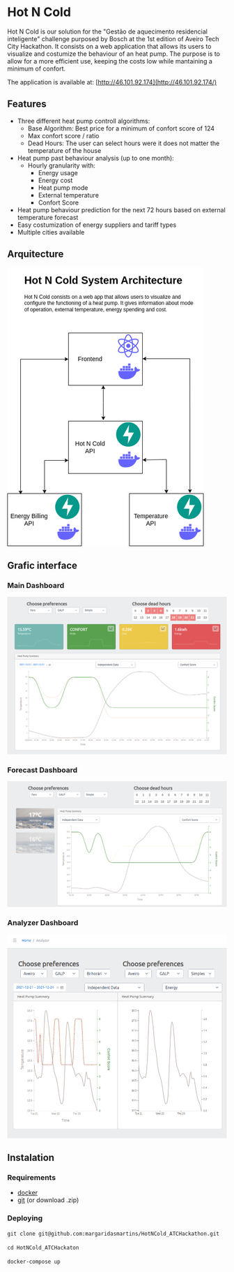 # Hot N Cold

Hot N Cold is our solution for the "Gestão de aquecimento residencial inteligente" challenge purposed by Bosch at the 1st edition of Aveiro Tech City Hackathon. It consists on a web application that allows its users to visualize and costumize the behaviour of an heat pump. The purpose is to allow for a more efficient use, keeping the costs low while mantaining a minimum of confort.

The application is available at: [http://46.101.92.174](http://46.101.92.174/)

## Features
- Three different heat pump controll algorithms:
  - Base Algorithm: Best price for a minimum of confort score of 124
  - Max confort score / ratio
  - Dead Hours: The user can select hours were it does not matter the temperature of the house
- Heat pump past behaviour analysis (up to one month):
  - Hourly granularity with:
    - Energy usage 
    - Energy cost
    - Heat pump mode
    - External temperature
    - Confort Score
- Heat pump behaviour prediction for the next 72 hours based on external temperature forecast
- Easy costumization of energy suppliers and tariff types
- Multiple cities available


## Arquitecture
![Hot N Cold Arquitecture](https://github.com/margaridasmartins/HotNCold_ATCHackathon/blob/main/assets/arch_final.png)

## Grafic interface
### Main Dashboard
![Hot N Cold Arquitecture](https://github.com/margaridasmartins/HotNCold_ATCHackathon/blob/main/assets/main.png)
### Forecast Dashboard
![Hot N Cold Arquitecture](https://github.com/margaridasmartins/HotNCold_ATCHackathon/blob/main/assets/fore.png)
### Analyzer Dashboard
![Hot N Cold Arquitecture](https://github.com/margaridasmartins/HotNCold_ATCHackathon/blob/main/assets/ana.png)

## Instalation
### Requirements
- [docker](https://docs.docker.com/get-docker/)
- [git](https://git-scm.com/book/en/v2/Getting-Started-Installing-Git) (or download .zip)

### Deploying
```example
git clone git@github.com:margaridasmartins/HotNCold_ATCHackathon.git

cd HotNCold_ATCHackaton

docker-compose up
```

